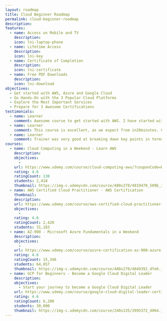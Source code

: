 ```yaml
---
layout: roadmap
title: Cloud Beginner Roadmap
permalink: cloud-beginner-roadmap
description: 
features:
  - name: Access on Mobile and TV
    description: 
    icon: lni-laptop-phone
  - name: Lifetime Access
    description: 
    icon: lni-key
  - name: Certificate of Completion
    description: 
    icon: lni-certificate
  - name: Free PDF Downloads
    description: 
    icon: lni-download
objectives:
  - Get started with AWS, Azure and Google Cloud
  - Go Hands-On with the 3 Popular Cloud Platforms
  - Explore the Most Important Services
  - Prepare for 3 Awesome Certifications
testimonials:
  - name: Learner
    comment: Awesome course to get started with AWS. I have started with ZERO AWS knowledge and now I am familiar and confident to talk in AWS terminology. THANK YOU Ranga !!!!
  - name: Learner
    comment: This course is excellent, as we expect from in28minutes. Content is current and the explanations are very clear. The instructor has very strong knowledge and is a good communicator as well. I will continue to use in28minutes courses with confidence!
  - name: Learner
    comment: Trainer was very good at breaking down key points in terms that are easily understood.
courses:
  - name: Cloud Computing in a Weekend - Learn AWS
    description:
    objectives:
      - 
    url: https://www.udemy.com/course/cloud-computing-aws/?couponCode=DEC2023
    rating: 4.6
    ratingCount: 130
    students: 2,418
    thumbnail: https://img-c.udemycdn.com/course/480x270/4819470_509b_3.jpg
  - name: AWS Certified Cloud Practitioner - AWS Certification
    thumbnail: 
    description:
    url: https://www.udemy.com/course/aws-certified-cloud-practitioner-step-by-step/?couponCode=DEC2023
    objectives:
      - 
    rating: 4.6
    ratingCount: 2,420
    students: 31,183
  - name: AZ-900 - Microsoft Azure Fundamentals in a Weekend
    description:
    objectives:
      - 
    url: https://www.udemy.com/course/azure-certification-az-900-azure-fundamentals/?couponCode=DEC2023
    rating: 4.6
    ratingCount: 15,346
    students: 64,857
    thumbnail: https://img-c.udemycdn.com/course/480x270/4049392_dfe6.jpg
  - name: GCP for Beginners - Become a Google Cloud Digital Leader
    description:
    objectives:
      - Start your journey to become a Google Cloud Digital Leader
    url: https://www.udemy.com/course/google-cloud-digital-leader-certification/?couponCode=DEC2023
    rating: 4.6
    ratingCount: 6,200
    students: 30,000
    thumbnail: https://img-c.udemycdn.com/course/240x135/3995372_4064.jpg
---
```

